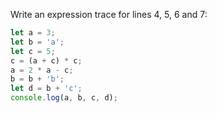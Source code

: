 Write an expression trace for lines 4, 5, 6 and 7:

```js
let a = 3;
let b = 'a';
let c = 5;
c = (a + c) * c;
a = 2 * a - c;
b = b + 'b';
let d = b + 'c';
console.log(a, b, c, d);
```
